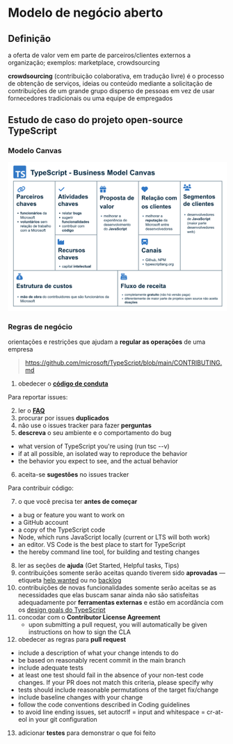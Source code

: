 # Modelo de negócio aberto

## Definição

a oferta de valor vem em parte de parceiros/clientes externos a organização; exemplos: marketplace, crowdsourcing

**crowdsourcing** (contribuição colaborativa, em tradução livre) é o processo de obtenção de serviços, ideias ou conteúdo mediante a solicitação de contribuições de um grande grupo disperso de pessoas em vez de usar fornecedores tradicionais ou uma equipe de empregados

## Estudo de caso do projeto open-source TypeScript

### Modelo Canvas

![Business Canvas Model](./canvas.png)

### Regras de negócio

orientações e restrições que ajudam a **regular as operações** de uma empresa

> https://github.com/microsoft/TypeScript/blob/main/CONTRIBUTING.md

1. obedecer o [**código de conduta**](https://opensource.microsoft.com/codeofconduct/)

Para reportar issues:

2. ler o [**FAQ**](https://github.com/Microsoft/TypeScript/wiki/FAQ)
3. procurar por issues **duplicados**
4. não use o issues tracker para fazer **perguntas**
5. **descreva** o seu ambiente e o comportamento do bug
  - what version of TypeScript you're using (run tsc --v)
  - if at all possible, an isolated way to reproduce the behavior
  - the behavior you expect to see, and the actual behavior
6. aceita-se **sugestões** no issues tracker

Para contribuir código:

7. o que você precisa ter **antes de começar**
  - a bug or feature you want to work on
  - a GitHub account
  - a copy of the TypeScript code
  - Node, which runs JavaScript locally (current or LTS will both work)
  - an editor. VS Code is the best place to start for TypeScript
  - the hereby command line tool, for building and testing changes
8. ler as seções de **ajuda** (Get Started, Helpful tasks, Tips)
9. contribuições somente serão aceitas quando tiverem sido **aprovadas** — etiqueta [help wanted](https://github.com/Microsoft/TypeScript/issues?q=is%3Aopen+is%3Aissue+label%3A%22help+wanted%22) ou no [backlog](https://github.com/microsoft/TypeScript/milestone/29)
10. contribuições de novas funcionalidades somente serão aceitas se as necessidades que elas buscam sanar ainda não são satisfeitas adequadamente por **ferramentas externas** e estão em acordância com os [design goals do TypeScript](https://github.com/Microsoft/TypeScript/wiki/TypeScript-Design-Goals)
11. concodar com o **Contributor License Agreement**
	- upon submitting a pull request, you will automatically be given instructions on how to sign the CLA
12. obedecer as regras para **pull request**
  - include a description of what your change intends to do
  - be based on reasonably recent commit in the main branch
  - include adequate tests
  - at least one test should fail in the absence of your non-test code changes. If your PR does not match this criteria, please specify why
  - tests should include reasonable permutations of the target fix/change
  - include baseline changes with your change
  - follow the code conventions described in Coding guidelines
  - to avoid line ending issues, set autocrlf = input and whitespace = cr-at-eol in your git configuration
13. adicionar **testes** para demonstrar o que foi feito
